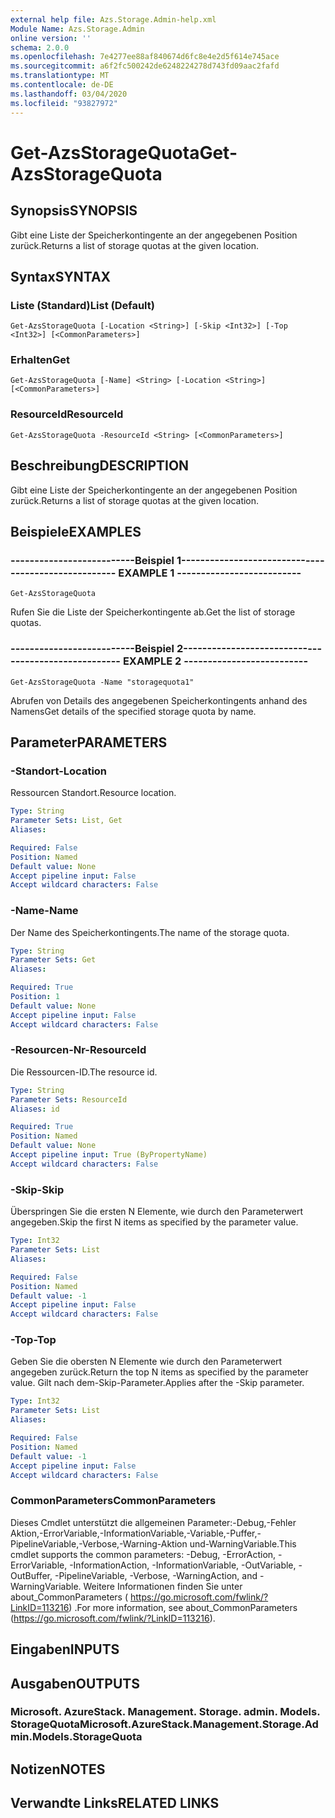 ```yaml
---
external help file: Azs.Storage.Admin-help.xml
Module Name: Azs.Storage.Admin
online version: ''
schema: 2.0.0
ms.openlocfilehash: 7e4277ee88af840674d6fc8e4e2d5f614e745ace
ms.sourcegitcommit: a6f2fc500242de6248224278d743fd09aac2fafd
ms.translationtype: MT
ms.contentlocale: de-DE
ms.lasthandoff: 03/04/2020
ms.locfileid: "93827972"
---
```

# <span data-ttu-id="9a79e-101">Get-AzsStorageQuota</span><span class="sxs-lookup"><span data-stu-id="9a79e-101">Get-AzsStorageQuota</span></span>

## <span data-ttu-id="9a79e-102">Synopsis</span><span class="sxs-lookup"><span data-stu-id="9a79e-102">SYNOPSIS</span></span>
<span data-ttu-id="9a79e-103">Gibt eine Liste der Speicherkontingente an der angegebenen Position zurück.</span><span class="sxs-lookup"><span data-stu-id="9a79e-103">Returns a list of storage quotas at the given location.</span></span>

## <span data-ttu-id="9a79e-104">Syntax</span><span class="sxs-lookup"><span data-stu-id="9a79e-104">SYNTAX</span></span>

### <span data-ttu-id="9a79e-105">Liste (Standard)</span><span class="sxs-lookup"><span data-stu-id="9a79e-105">List (Default)</span></span>
```
Get-AzsStorageQuota [-Location <String>] [-Skip <Int32>] [-Top <Int32>] [<CommonParameters>]
```

### <span data-ttu-id="9a79e-106">Erhalten</span><span class="sxs-lookup"><span data-stu-id="9a79e-106">Get</span></span>
```
Get-AzsStorageQuota [-Name] <String> [-Location <String>] [<CommonParameters>]
```

### <span data-ttu-id="9a79e-107">ResourceId</span><span class="sxs-lookup"><span data-stu-id="9a79e-107">ResourceId</span></span>
```
Get-AzsStorageQuota -ResourceId <String> [<CommonParameters>]
```

## <span data-ttu-id="9a79e-108">Beschreibung</span><span class="sxs-lookup"><span data-stu-id="9a79e-108">DESCRIPTION</span></span>
<span data-ttu-id="9a79e-109">Gibt eine Liste der Speicherkontingente an der angegebenen Position zurück.</span><span class="sxs-lookup"><span data-stu-id="9a79e-109">Returns a list of storage quotas at the given location.</span></span>

## <span data-ttu-id="9a79e-110">Beispiele</span><span class="sxs-lookup"><span data-stu-id="9a79e-110">EXAMPLES</span></span>

### <span data-ttu-id="9a79e-111">--------------------------Beispiel 1--------------------------</span><span class="sxs-lookup"><span data-stu-id="9a79e-111">-------------------------- EXAMPLE 1 --------------------------</span></span>
```
Get-AzsStorageQuota
```

<span data-ttu-id="9a79e-112">Rufen Sie die Liste der Speicherkontingente ab.</span><span class="sxs-lookup"><span data-stu-id="9a79e-112">Get the list of storage quotas.</span></span>

### <span data-ttu-id="9a79e-113">--------------------------Beispiel 2--------------------------</span><span class="sxs-lookup"><span data-stu-id="9a79e-113">-------------------------- EXAMPLE 2 --------------------------</span></span>
```
Get-AzsStorageQuota -Name "storagequota1"
```

<span data-ttu-id="9a79e-114">Abrufen von Details des angegebenen Speicherkontingents anhand des Namens</span><span class="sxs-lookup"><span data-stu-id="9a79e-114">Get details of the specified storage quota by name.</span></span>

## <span data-ttu-id="9a79e-115">Parameter</span><span class="sxs-lookup"><span data-stu-id="9a79e-115">PARAMETERS</span></span>

### <span data-ttu-id="9a79e-116">-Standort</span><span class="sxs-lookup"><span data-stu-id="9a79e-116">-Location</span></span>
<span data-ttu-id="9a79e-117">Ressourcen Standort.</span><span class="sxs-lookup"><span data-stu-id="9a79e-117">Resource location.</span></span>

```yaml
Type: String
Parameter Sets: List, Get
Aliases: 

Required: False
Position: Named
Default value: None
Accept pipeline input: False
Accept wildcard characters: False
```

### <span data-ttu-id="9a79e-118">-Name</span><span class="sxs-lookup"><span data-stu-id="9a79e-118">-Name</span></span>
<span data-ttu-id="9a79e-119">Der Name des Speicherkontingents.</span><span class="sxs-lookup"><span data-stu-id="9a79e-119">The name of the storage quota.</span></span>

```yaml
Type: String
Parameter Sets: Get
Aliases: 

Required: True
Position: 1
Default value: None
Accept pipeline input: False
Accept wildcard characters: False
```

### <span data-ttu-id="9a79e-120">-Resourcen-Nr</span><span class="sxs-lookup"><span data-stu-id="9a79e-120">-ResourceId</span></span>
<span data-ttu-id="9a79e-121">Die Ressourcen-ID.</span><span class="sxs-lookup"><span data-stu-id="9a79e-121">The resource id.</span></span>

```yaml
Type: String
Parameter Sets: ResourceId
Aliases: id

Required: True
Position: Named
Default value: None
Accept pipeline input: True (ByPropertyName)
Accept wildcard characters: False
```

### <span data-ttu-id="9a79e-122">-Skip</span><span class="sxs-lookup"><span data-stu-id="9a79e-122">-Skip</span></span>
<span data-ttu-id="9a79e-123">Überspringen Sie die ersten N Elemente, wie durch den Parameterwert angegeben.</span><span class="sxs-lookup"><span data-stu-id="9a79e-123">Skip the first N items as specified by the parameter value.</span></span>

```yaml
Type: Int32
Parameter Sets: List
Aliases: 

Required: False
Position: Named
Default value: -1
Accept pipeline input: False
Accept wildcard characters: False
```

### <span data-ttu-id="9a79e-124">-Top</span><span class="sxs-lookup"><span data-stu-id="9a79e-124">-Top</span></span>
<span data-ttu-id="9a79e-125">Geben Sie die obersten N Elemente wie durch den Parameterwert angegeben zurück.</span><span class="sxs-lookup"><span data-stu-id="9a79e-125">Return the top N items as specified by the parameter value.</span></span>
<span data-ttu-id="9a79e-126">Gilt nach dem-Skip-Parameter.</span><span class="sxs-lookup"><span data-stu-id="9a79e-126">Applies after the -Skip parameter.</span></span>

```yaml
Type: Int32
Parameter Sets: List
Aliases: 

Required: False
Position: Named
Default value: -1
Accept pipeline input: False
Accept wildcard characters: False
```

### <span data-ttu-id="9a79e-127">CommonParameters</span><span class="sxs-lookup"><span data-stu-id="9a79e-127">CommonParameters</span></span>
<span data-ttu-id="9a79e-128">Dieses Cmdlet unterstützt die allgemeinen Parameter:-Debug,-Fehler Aktion,-ErrorVariable,-InformationVariable,-Variable,-Puffer,-PipelineVariable,-Verbose,-Warning-Aktion und-WarningVariable.</span><span class="sxs-lookup"><span data-stu-id="9a79e-128">This cmdlet supports the common parameters: -Debug, -ErrorAction, -ErrorVariable, -InformationAction, -InformationVariable, -OutVariable, -OutBuffer, -PipelineVariable, -Verbose, -WarningAction, and -WarningVariable.</span></span> <span data-ttu-id="9a79e-129">Weitere Informationen finden Sie unter about_CommonParameters ( https://go.microsoft.com/fwlink/?LinkID=113216) .</span><span class="sxs-lookup"><span data-stu-id="9a79e-129">For more information, see about_CommonParameters (https://go.microsoft.com/fwlink/?LinkID=113216).</span></span>

## <span data-ttu-id="9a79e-130">Eingaben</span><span class="sxs-lookup"><span data-stu-id="9a79e-130">INPUTS</span></span>

## <span data-ttu-id="9a79e-131">Ausgaben</span><span class="sxs-lookup"><span data-stu-id="9a79e-131">OUTPUTS</span></span>

### <span data-ttu-id="9a79e-132">Microsoft. AzureStack. Management. Storage. admin. Models. StorageQuota</span><span class="sxs-lookup"><span data-stu-id="9a79e-132">Microsoft.AzureStack.Management.Storage.Admin.Models.StorageQuota</span></span>

## <span data-ttu-id="9a79e-133">Notizen</span><span class="sxs-lookup"><span data-stu-id="9a79e-133">NOTES</span></span>

## <span data-ttu-id="9a79e-134">Verwandte Links</span><span class="sxs-lookup"><span data-stu-id="9a79e-134">RELATED LINKS</span></span>

